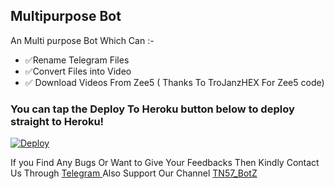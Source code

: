 ## Multipurpose Bot 

An Multi purpose Bot Which Can :-
* ✅Rename Telegram Files 
* ✅Convert Files into Video 
* ✅ Download Videos From Zee5 ( Thanks To TroJanzHEX For Zee5 code) 



### You can tap the Deploy To Heroku button below to deploy straight to Heroku!
[![Deploy](https://www.herokucdn.com/deploy/button.svg)](https://heroku.com/deploy?template=https://github.com/bluv-pr/TN57-Rename-Bot)

If you Find Any Bugs Or Want to Give Your Feedbacks Then Kindly Contact Us Through [Telegram ](https://telegram.dog/BLuVDS) 
Also Support Our Channel [TN57_BotZ](https://telegram.dog/TN57_BotZ) 
